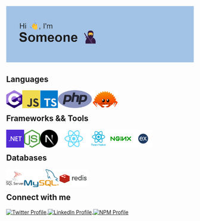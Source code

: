 <img src="/header.png" alt="Header Image" />

## Languages

<div>
  <img src="/csharp.png" title="C#" alt="C#" height="48px" align="left" />&nbsp;
  <img src="/js.png" title="JavaScript" alt="JavaScript" height="48px" align="left" />&nbsp;
  <img src="/ts.png" title="TypeScript" alt="TypeScript" height="48px" align="left" />&nbsp;
  <img src="/php.png" title="PHP" alt="PHP" height="48px" align="left" />&nbsp;
  <img src="/rust.png" title="Rust" alt="Rust" height="48px" align="left" />
</div>
<br>

## Frameworks && Tools

<div>
  <img src="/.net.png" title=".NET" alt=".NET" height="48px" align="left" />&nbsp;
  <img src="/nodejs.png" title="Node JS" alt="Node JS" height="48px" align="left" />&nbsp;
  <img src="/next.png" title="NextJS" alt="NextJS" height="48px" align="left" />&nbsp;
  <img src="/react.png" title="ReactJS" alt="ReactJS" height="48px" align="left" />&nbsp;
  <img src="/react-native.webp" title="React-Native" alt="React-Native" height="48px" align="left" />&nbsp;
  <img src="/nginx.png" title="NGINX" alt="NGINX" height="48px" align="left" />
  <img src="/express.webp" title="Express JS" alt="Express JS" height="48px" align="left" />&nbsp;
</div>
<br>

## Databases

<div>
  <img src="/mssql.png" title="MSSQL" alt="MSSQL" height="48px" align="left" />&nbsp;
  <img src="/mysql.webp" title="MySQL" alt="MySQL" height="48px" align="left" />&nbsp;
  <img src="/redis.png" title="Redis" alt="Redis" height="48px" align="left" />
</div>
<br>

## Connect with me

<p align="left">
  <a href="https://x.com/Yassine59194898" target="_blank">
    <img align="center" src="https://camo.githubusercontent.com/be5256cc9aa95d05f7221a604f4ec52c984eba47ae25ba084b532eddbb96a390/68747470733a2f2f696d672e736869656c64732e696f2f62616467652f747769747465722d2532333144413146322e7376673f267374796c653d666f722d7468652d6261646765266c6f676f3d74776974746572266c6f676f436f6c6f723d7768697465" alt="Twitter Profile" height="30" />
  </a>
  <a href="https://www.linkedin.com/in/yassine-hijazi" target="_blank">
    <img align="center" src="https://camo.githubusercontent.com/d90c501c7f68295cfcab6a68b761ba5b1101292b8ac9895eaeca253df2e53eb3/68747470733a2f2f696d672e736869656c64732e696f2f62616467652f6c696e6b6564696e2d2532333030373742352e7376673f267374796c653d666f722d7468652d6261646765266c6f676f3d6c696e6b6564696e266c6f676f436f6c6f723d7768697465" alt="LinkedIn Profile" height="30" />
  </a>
  <a href="https://www.npmjs.com/~yashij2052" target="_blank">
    <img align="center" src="https://cdn.jsdelivr.net/npm/simple-icons@3.0.1/icons/npm.svg" alt="NPM Profile" height="30" width="40" />
  </a>
</p>
